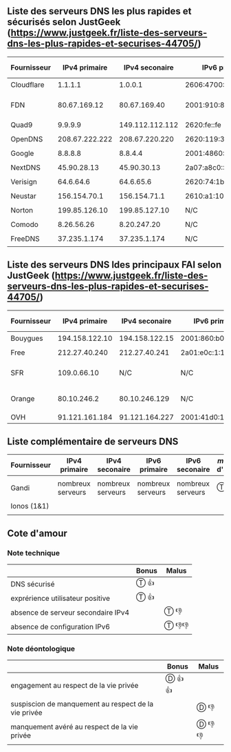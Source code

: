 ## Liste des serveurs DNS les plus rapides et sécurisés selon JustGeek (<https://www.justgeek.fr/liste-des-serveurs-dns-les-plus-rapides-et-securises-44705/>)

|  Fournisseur  | IPv4 primaire | IPv4 seconaire | IPv6 primaire | IPv6 seconaire | _ma_ cote d'amour |
| --- | --- | --- | --- |--- | --- |
| Cloudflare | 1.1.1.1        | 1.0.0.1         | 2606:4700:4700::1111 | 2606:4700:4700::1001 | Ⓣ 👍 |
| FDN        | 80.67.169.12   | 80.67.169.40    | 2001:910:800::12     | 2001:910:800::40     | Ⓣ 👍 Ⓓ 👍👍 |
| Quad9      | 9.9.9.9        | 149.112.112.112 | 2620:fe::fe          | 2620:fe::fe          | Ⓣ 👍 |
| OpenDNS    | 208.67.222.222 | 208.67.220.220  | 2620:119:35::35      | 2620:119:53::53      | Ⓣ 👍 |
| Google     | 8.8.8.8        | 8.8.4.4         | 2001:4860:4860::8888 | 2001:4860:4860::8844 | Ⓓ 👎👎 |
| NextDNS    | 45.90.28.13    | 45.90.30.13     | 2a07:a8c0::22:8dca   | 2a07:a8c1::22:8dca   | Ⓣ 👍 |
| Verisign   | 64.6.64.6      | 64.6.65.6       | 2620:74:1b::1:1      | 2620:74:1b::2:2      | Ⓣ 👍 |
| Neustar    | 156.154.70.1   | 156.154.71.1    | 2610:a1:1018::2      | 2610:a1:1019::2      | Ⓣ 👍 | 
| Norton     | 199.85.126.10  | 199.85.127.10   | N/C | N/C | Ⓣ 👎👎 |
| Comodo     | 8.26.56.26     | 8.20.247.20     | N/C | N/C | Ⓣ 👎👎 |
| FreeDNS    | 37.235.1.174   | 37.235.1.174    | N/C | N/C | Ⓣ 👎👎 |



## Liste des serveurs DNS ldes principaux FAI selon JustGeek (<https://www.justgeek.fr/liste-des-serveurs-dns-les-plus-rapides-et-securises-44705/>)

|  Fournisseur  | IPv4 primaire | IPv4 seconaire | IPv6 primaire | IPv6 seconaire | _ma_ cote d'amour |
| --- | --- | --- | --- | --- | --- |
| Bouygues | 194.158.122.10 | 194.158.122.15 | 2001:860:b0ff:1::1  | 2001:860:b0ff:1::2  | Ⓓ 👎 |
| Free     | 212.27.40.240  | 212.27.40.241  | 2a01:e0c:1:1599::22 | 2a01:e0c:1:1599::23 | Ⓓ 👎 |
| SFR      | 109.0.66.10    | N/C | N/C | N/C | Ⓣ 👎👎👎 Ⓓ 👎 |
| Orange   | 80.10.246.2    | 80.10.246.129 | N/C | N/C | Ⓣ 👎👎 Ⓓ 👎👎 |
| OVH      | 91.121.161.184 | 91.121.164.227 | 2001:41d0:1:e2b8::1 | 2001:41d0:1:e5e3::1 |  |


## Liste complémentaire de serveurs DNS

|  Fournisseur  | IPv4 primaire | IPv4 seconaire | IPv6 primaire | IPv6 seconaire | _ma_ cote d'amour |
| --- | --- | --- | --- | --- | --- |
|             |  |  |  |  |  |
| Gandi       | nombreux serveurs | nombreux serveurs | nombreux serveurs | nombreux serveurs | Ⓣ 👍👍 |
|             |  |  |  |  |  |
| Ionos (1&1) |  |  |  |  |  |
|             |  |  |  |  |  |



## Cote d'amour
### Note technique

|  | Bonus | Malus |
| --- | --- | --- |
| DNS sécurisé                       | Ⓣ 👍 |  |
| exprérience utilisateur positive   | Ⓣ 👍 |  |
| absence de serveur secondaire IPv4 |  | Ⓣ 👎 |
| absence de configuration IPv6      |  | Ⓣ 👎👎 |


### Note déontologique

|  | Bonus | Malus |
| --- | --- | --- |
| engagement au respect de la vie privée               | Ⓓ 👍👍 |  |
| suspiscion de manquement au respect de la vie privée |  | Ⓓ 👎 |
| manquement avéré au respect de la vie privée         |  | Ⓓ 👎👎 |

